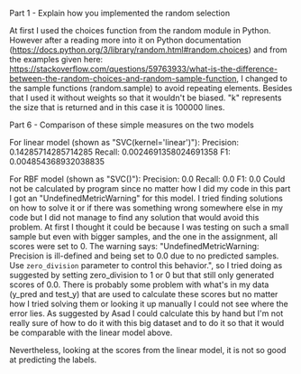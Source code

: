 Part 1 - Explain how you implemented the random selection

At first I used the choices function from the random module in Python. However after a reading more into it on Python documentation (https://docs.python.org/3/library/random.html#random.choices) and from the examples given here: https://stackoverflow.com/questions/59763933/what-is-the-difference-between-the-random-choices-and-random-sample-function, I changed to the sample functions (random.sample) to avoid repeating elements. Besides that I used it without weights so that it wouldn't be biased. "k" represents the size that is returned and in this case it is 100000 lines.

Part 6 - Comparison of these simple measures on the two models 

For linear model (shown as "SVC(kernel='linear')"):
Precision:  0.14285714285714285 Recall:  0.0024691358024691358 F1:  0.004854368932038835

For RBF model (shown as "SVC()"):
Precision:  0.0 Recall:  0.0 F1:  0.0
Could not be calculated by program since no matter how I did my code in this part I got an "UndefinedMetricWarning" for this model. I tried finding solutions on how to solve it or if there was something wrong somewhere else in my code but I did not manage to find any solution that would avoid this problem. At first I thought it could be because I was testing on such a small sample but even with bigger samples, and the one in the assignment, all scores were set to 0.
The warning says: "UndefinedMetricWarning: Precision is ill-defined and being set to 0.0 due to no predicted samples. Use `zero_division` parameter to control this behavior.", so I tried doing as suggested by setting zero_division to 1 or 0 but that still only generated scores of 0.0. There is probably some problem with what's in my data (y_pred and test_y) that are used to calculate these scores but no matter how I tried solving them or looking it up manually I could not see where the error lies. As suggested by Asad I could calculate this by hand but I'm not really sure of how to do it with this big dataset and to do it so that it would be comparable with the linear model above. 

Nevertheless, looking at the scores from the linear model, it is not so good at predicting the labels.
